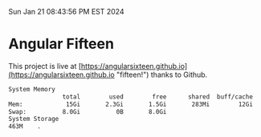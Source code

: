 Sun Jan 21 08:43:56 PM EST 2024

# Angular Fifteen


This project is live at [https://angularsixteen.github.io](https://angularsixteen.github.io "fifteen!") thanks to Github.

```bash
System Memory
               total        used        free      shared  buff/cache   available
Mem:            15Gi       2.3Gi       1.5Gi       283Mi        12Gi        12Gi
Swap:          8.0Gi          0B       8.0Gi
System Storage
463M	.
